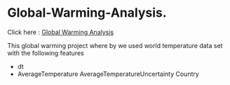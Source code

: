 # Global-Warming-Analysis.
Click here : [Global Warming Analysis](https://nbviewer.org/github/BlessingNehohwa/Global_Warming_Analysis/blob/main/Global_Warming_Analysis.ipynb)

This global warming project where by we used world temperature data set with the following features 
- dt
- AverageTemperature	AverageTemperatureUncertainty	Country
